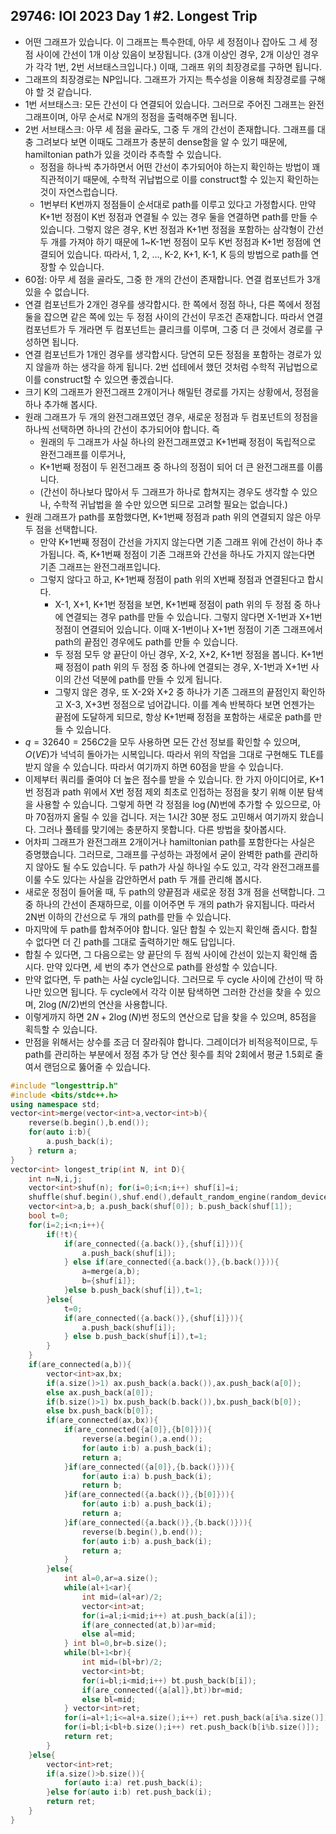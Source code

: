 ## 29746: IOI 2023 Day 1 \#2. Longest Trip
- 어떤 그래프가 있습니다. 이 그래프는 특수한데, 아무 세 정점이나 잡아도 그 세 정점 사이에 간선이 1개 이상 있음이 보장됩니다. (3개 이상인 경우, 2개 이상인 경우가 각각 1번, 2번 서브태스크입니다.) 이때, 그래프 위의 최장경로를 구하면 됩니다.
- 그래프의 최장경로는 NP입니다. 그래프가 가지는 특수성을 이용해 최장경로를 구해야 할 것 같습니다.
- 1번 서브태스크: 모든 간선이 다 연결되어 있습니다. 그러므로 주어진 그래프는 완전 그래프이며, 아무 순서로 N개의 정점을 출력해주면 됩니다.
- 2번 서브태스크: 아무 세 점을 골라도, 그중 두 개의 간선이 존재합니다. 그래프를 대충 그려보다 보면 이때도 그래프가 충분히 dense함을 알 수 있기 때문에, hamiltonian path가 있을 것이라 추측할 수 있습니다.
	- 정점을 하나씩 추가하면서 어떤 간선이 추가되어야 하는지 확인하는 방법이 꽤 직관적이기 때문에, 수학적 귀납법으로 이를 construct할 수 있는지 확인하는 것이 자연스럽습니다.
	- 1번부터 K번까지 정점들이 순서대로 path를 이루고 있다고 가정합시다. 만약 K+1번 정점이 K번 정점과 연결될 수 있는 경우 둘을 연결하면 path를 만들 수 있습니다. 그렇지 않은 경우, K번 정점과 K+1번 정점을 포함하는 삼각형이 간선 두 개를 가져야 하기 때문에 1~K-1번 정점이 모두 K번 정점과 K+1번 정점에 연결되어 있습니다. 따라서, 1, 2, ..., K-2, K+1, K-1, K 등의 방법으로 path를 연장할 수 있습니다.
- 60점: 아무 세 점을 골라도, 그중 한 개의 간선이 존재합니다. 연결 컴포넌트가 3개 있을 수 없습니다.
- 연결 컴포넌트가 2개인 경우를 생각합시다. 한 쪽에서 정점 하나, 다른 쪽에서 정점 둘을 잡으면 같은 쪽에 있는 두 정점 사이의 간선이 무조건 존재합니다. 따라서 연결 컴포넌트가 두 개라면 두 컴포넌트는 클리크를 이루며, 그중 더 큰 것에서 경로를 구성하면 됩니다.
- 연결 컴포넌트가 1개인 경우를 생각합시다. 당연히 모든 정점을 포함하는 경로가 있지 않을까 하는 생각을 하게 됩니다. 2번 섭테에서 했던 것처럼 수학적 귀납법으로 이를 construct할 수 있으면 좋겠습니다.
- 크기 K의 그래프가 완전그래프 2개이거나 해밀턴 경로를 가지는 상황에서, 정점을 하나 추가해 봅시다.
- 원래 그래프가 두 개의 완전그래프였던 경우, 새로운 정점과 두 컴포넌트의 정점을 하나씩 선택하면 하나의 간선이 추가되어야 합니다. 즉
	- 원래의 두 그래프가 사실 하나의 완전그래프였고 K+1번째 정점이 독립적으로 완전그래프를 이루거나,
	- K+1번째 정점이 두 왼전그래프 중 하나의 정점이 되어 더 큰 완전그래프를 이룹니다.
	- (간선이 하나보다 많아서 두 그래프가 하나로 합쳐지는 경우도 생각할 수 있으나, 수학적 귀납법을 쓸 수만 있으면 되므로 고려할 필요는 없습니다.)
- 원래 그래프가 path를 포함했다면, K+1번째 정점과 path 위의 연결되지 않은 아무 두 점을 선택합니다.
	- 만약 K+1번째 정점이 간선을 가지지 않는다면 기존 그래프 위에 간선이 하나 추가됩니다. 즉, K+1번째 정점이 기존 그래프와 간선을 하나도 가지지 않는다면 기존 그래프는 완전그래프입니다.
	- 그렇지 않다고 하고, K+1번째 정점이 path 위의 X번째 정점과 연결된다고 합시다. 
		- X-1, X+1, K+1번 정점을 보면, K+1번째 정점이 path 위의 두 정점 중 하나에 연결되는 경우 path를 만들 수 있습니다. 그렇지 않다면 X-1번과 X+1번 정점이 연결되어 있습니다. 이때 X-1번이나 X+1번 정점이 기존 그래프에서 path의 끝점인 경우에도 path를 만들 수 있습니다.
		- 두 정점 모두 양 끝단이 아닌 경우, X-2, X+2, K+1번 정점을 봅니다. K+1번째 정점이 path 위의 두 정점 중 하나에 연결되는 경우, X-1번과 X+1번 사이의 간선 덕분에 path를 만들 수 있게 됩니다.
		- 그렇지 않은 경우, 또 X-2와 X+2 중 하나가 기존 그래프의 끝점인지 확인하고 X-3, X+3번 정점으로 넘어갑니다. 이를 계속 반복하다 보면 언젠가는 끝점에 도달하게 되므로, 항상 K+1번째 정점을 포함하는 새로운 path를 만들 수 있습니다.
- $q=32640=256C2$을 모두 사용하면 모든 간선 정보를 확인할 수 있으며, $O(VE)$가 넉넉히 돌아가는 시복입니다. 따라서 위의 작업을 그대로 구현해도 TLE를 받지 않을 수 있습니다. 따라서 여기까지 하면 60점을 받을 수 있습니다.
- 이제부터 쿼리를 줄여야 더 높은 점수를 받을 수 있습니다. 한 가지 아이디어로, K+1번 정점과 path 위에서 X번 정점 제외 최초로 인접하는 정점을 찾기 위해 이분 탐색을 사용할 수 있습니다. 그렇게 하면 각 정점을 $\log(N)$번에 추가할 수 있으므로, 아마 70점까지 올릴 수 있을 겁니다. 저는 1시간 30분 정도 고민해서 여기까지 왔습니다. 그러나 풀테를 맞기에는 충분하지 못합니다. 다른 방법을 찾아봅시다.
- 어차피 그래프가 완전그래프 2개이거나 hamiltonian path를 포함한다는 사실은 증명했습니다. 그러므로, 그래프를 구성하는 과정에서 굳이 완벽한 path를 관리하지 않아도 될 수도 있습니다. 두 path가 사실 하나일 수도 있고, 각각 완전그래프를 이룰 수도 있다는 사실을 감안하면서 path 두 개를 관리해 봅시다.
- 새로운 정점이 들어올 때, 두 path의 양끝점과 새로운 정점 3개 점을 선택합니다. 그중 하나의 간선이 존재하므로, 이를 이어주면 두 개의 path가 유지됩니다. 따라서 2N번 이하의 간선으로 두 개의 path를 만들 수 있습니다.
- 마지막에 두 path를 합쳐주어야 합니다. 일단 합칠 수 있는지 확인해 줍시다. 합칠 수 없다면 더 긴 path를 그대로 출력하기만 해도 답입니다.
- 합칠 수 있다면, 그 다음으로는 양 끝단의 두 점씩 사이에 간선이 있는지 확인해 줍시다. 만약 있다면, 세 번의 추가 연산으로 path를 완성할 수 있습니다.
- 만약 없다면, 두 path는 사실 cycle입니다. 그러므로 두 cycle 사이에 간선이 딱 하나만 있으면 됩니다. 두 cycle에서 각각 이분 탐색하면 그러한 간선을 찾을 수 있으며, $2\log(N/2)$번의 연산을 사용합니다.
- 이렇게까지 하면 $2N+2\log(N)$번 정도의 연산으로 답을 찾을 수 있으며, 85점을 획득할 수 있습니다.
- 만점을 위해서는 상수를 조금 더 잘라줘야 합니다. 그레이더가 비적응적이므로, 두 path를 관리하는 부분에서 정점 추가 당 연산 횟수를 최악 2회에서 평균 1.5회로 줄여서 랜덤으로 뚫어줄 수 있습니다.
```c++
#include "longesttrip.h"
#include <bits/stdc++.h>
using namespace std;
vector<int>merge(vector<int>a,vector<int>b){
    reverse(b.begin(),b.end());
    for(auto i:b){
        a.push_back(i);
    } return a;
}
vector<int> longest_trip(int N, int D){
    int n=N,i,j;
    vector<int>shuf(n); for(i=0;i<n;i++) shuf[i]=i;
    shuffle(shuf.begin(),shuf.end(),default_random_engine(random_device{}()));
    vector<int>a,b; a.push_back(shuf[0]); b.push_back(shuf[1]);
    bool t=0;
    for(i=2;i<n;i++){
        if(!t){
            if(are_connected({a.back()},{shuf[i]})){
                a.push_back(shuf[i]);
            } else if(are_connected({a.back()},{b.back()})){
                a=merge(a,b);
                b={shuf[i]};
            }else b.push_back(shuf[i]),t=1;
        }else{
            t=0;
            if(are_connected({a.back()},{shuf[i]})){
                a.push_back(shuf[i]);
            } else b.push_back(shuf[i]),t=1;
        }
    }
    if(are_connected(a,b)){
        vector<int>ax,bx;
        if(a.size()>1) ax.push_back(a.back()),ax.push_back(a[0]);
        else ax.push_back(a[0]);
        if(b.size()>1) bx.push_back(b.back()),bx.push_back(b[0]);
        else bx.push_back(b[0]);
        if(are_connected(ax,bx)){
            if(are_connected({a[0]},{b[0]})){
                reverse(a.begin(),a.end());
                for(auto i:b) a.push_back(i);
                return a;
            }if(are_connected({a[0]},{b.back()})){
                for(auto i:a) b.push_back(i);
                return b;
            }if(are_connected({a.back()},{b[0]})){
                for(auto i:b) a.push_back(i);
                return a;
            }if(are_connected({a.back()},{b.back()})){
                reverse(b.begin(),b.end());
                for(auto i:b) a.push_back(i);
                return a;
            }
        }else{
            int al=0,ar=a.size();
            while(al+1<ar){
                int mid=(al+ar)/2;
                vector<int>at;
                for(i=al;i<mid;i++) at.push_back(a[i]);
                if(are_connected(at,b))ar=mid;
                else al=mid;
            } int bl=0,br=b.size();
            while(bl+1<br){
                int mid=(bl+br)/2;
                vector<int>bt;
                for(i=bl;i<mid;i++) bt.push_back(b[i]);
                if(are_connected({a[al]},bt))br=mid;
                else bl=mid;
            } vector<int>ret;
            for(i=al+1;i<=al+a.size();i++) ret.push_back(a[i%a.size()]);
            for(i=bl;i<bl+b.size();i++) ret.push_back(b[i%b.size()]);
            return ret;
        }
    }else{
        vector<int>ret;
        if(a.size()>b.size()){
            for(auto i:a) ret.push_back(i);
        }else for(auto i:b) ret.push_back(i);
        return ret;
    }
}
```
